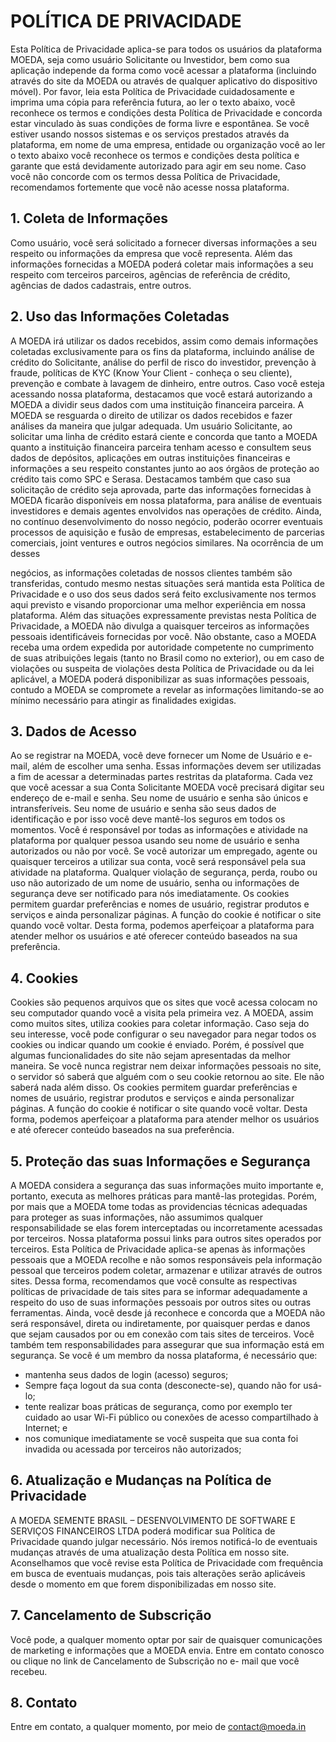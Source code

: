 # POLÍTICA DE PRIVACIDADE

Esta Política de Privacidade aplica-se para todos os usuários da plataforma MOEDA,
seja como usuário Solicitante ou Investidor, bem como sua aplicação independe da
forma como você acessar a plataforma (incluindo através do site da MOEDA ou
através de qualquer aplicativo do dispositivo móvel).
Por favor, leia esta Política de Privacidade cuidadosamente e imprima uma cópia
para referência futura, ao ler o texto abaixo, você reconhece os termos e condições
desta Política de Privacidade e concorda estar vinculado às suas condições de
forma livre e espontânea.
Se você estiver usando nossos sistemas e os serviços prestados através da
plataforma, em nome de uma empresa, entidade ou organização você ao ler o texto
abaixo você reconhece os termos e condições desta política e garante que está
devidamente autorizado para agir em seu nome.
Caso você não concorde com os termos dessa Política de Privacidade,
recomendamos fortemente que você não acesse nossa plataforma.

## 1. Coleta de Informações

Como usuário, você será solicitado a fornecer diversas informações a seu respeito
ou informações da empresa que você representa. Além das informações fornecidas
a MOEDA poderá coletar mais informações a seu respeito com terceiros parceiros,
agências de referência de crédito, agências de dados cadastrais, entre outros.

## 2. Uso das Informações Coletadas

A MOEDA irá utilizar os dados recebidos, assim como demais informações
coletadas exclusivamente para os fins da plataforma, incluindo análise de crédito do
Solicitante, análise do perfil de risco do investidor, prevenção à fraude, políticas de
KYC (Know Your Client - conheça o seu cliente), prevenção e combate à lavagem de
dinheiro, entre outros. Caso você esteja acessando nossa plataforma, destacamos
que você estará autorizando a MOEDA a dividir seus dados com uma instituição
financeira parceira.
A MOEDA se resguarda o direito de utilizar os dados recebidos e fazer análises da
maneira que julgar adequada.
Um usuário Solicitante, ao solicitar uma linha de crédito estará ciente e concorda
que tanto a MOEDA quanto a instituição financeira parceira tenham acesso e
consultem seus dados de depósitos, aplicações em outras instituições financeiras e
informações a seu respeito constantes junto ao aos órgãos de proteção ao crédito
tais como SPC e Serasa.
Destacamos também que caso sua solicitação de crédito seja aprovada, parte das
informações fornecidas à MOEDA ficarão disponíveis em nossa plataforma, para
análise de eventuais investidores e demais agentes envolvidos nas operações de
crédito.
Ainda, no contínuo desenvolvimento do nosso negócio, poderão ocorrer eventuais
processos de aquisição e fusão de empresas, estabelecimento de parcerias
comerciais, joint ventures e outros negócios similares. Na ocorrência de um desses

negócios, as informações coletadas de nossos clientes também são transferidas,
contudo mesmo nestas situações será mantida esta Política de Privacidade e o uso
dos seus dados será feito exclusivamente nos termos aqui previsto e visando
proporcionar uma melhor experiência em nossa plataforma.
Além das situações expressamente previstas nesta Política de Privacidade, a
MOEDA não divulga a quaisquer terceiros as informações pessoais identificáveis
fornecidas por você. Não obstante, caso a MOEDA receba uma ordem expedida por
autoridade competente no cumprimento de suas atribuições legais (tanto no Brasil
como no exterior), ou em caso de violações ou suspeita de violações desta Política
de Privacidade ou da lei aplicável, a MOEDA poderá disponibilizar as suas
informações pessoais, contudo a MOEDA se compromete a revelar as informações
limitando-se ao mínimo necessário para atingir as finalidades exigidas.

## 3. Dados de Acesso

Ao se registrar na MOEDA, você deve fornecer um Nome de Usuário e e-mail, além
de escolher uma senha. Essas informações devem ser utilizadas a fim de acessar a
determinadas partes restritas da plataforma. Cada vez que você acessar a sua
Conta Solicitante MOEDA você precisará digitar seu endereço de e-mail e senha.
Seu nome de usuário e senha são únicos e intransferíveis.
Seu nome de usuário e senha são seus dados de identificação e por isso você deve
mantê-los seguros em todos os momentos. Você é responsável por todas as
informações e atividade na plataforma por qualquer pessoa usando seu nome de
usuário e senha autorizados ou não por você. Se você autorizar um empregado,
agente ou quaisquer terceiros a utilizar sua conta, você será responsável pela sua
atividade na plataforma. Qualquer violação de segurança, perda, roubo ou uso não
autorizado de um nome de usuário, senha ou informações de segurança deve ser
notificado para nós imediatamente.
Os cookies permitem guardar preferências e nomes de usuário, registrar produtos e
serviços e ainda personalizar páginas. A função do cookie é notificar o site quando
você voltar. Desta forma, podemos aperfeiçoar a plataforma para atender melhor os
usuários e até oferecer conteúdo baseados na sua preferência.

## 4. Cookies

Cookies são pequenos arquivos que os sites que você acessa colocam no seu
computador quando você a visita pela primeira vez.
A MOEDA, assim como muitos sites, utiliza cookies para coletar informação. Caso
seja do seu interesse, você pode configurar o seu navegador para negar todos os
cookies ou indicar quando um cookie é enviado. Porém, é possível que algumas
funcionalidades do site não sejam apresentadas da melhor maneira. Se você nunca
registrar nem deixar informações pessoais no site, o servidor só saberá que alguém
com o seu cookie retornou ao site. Ele não saberá nada além disso.
Os cookies permitem guardar preferências e nomes de usuário, registrar produtos e
serviços e ainda personalizar páginas. A função do cookie é notificar o site quando
você voltar. Desta forma, podemos aperfeiçoar a plataforma para atender melhor os
usuários e até oferecer conteúdo baseados na sua preferência.

## 5. Proteção das suas Informações e Segurança

A MOEDA considera a segurança das suas informações muito importante e,
portanto, executa as melhores práticas para mantê-las protegidas. Porém, por mais
que a MOEDA tome todas as providencias técnicas adequadas para proteger as
suas informações, não assumimos qualquer responsabilidade se elas forem
interceptadas ou incorretamente acessadas por terceiros.
Nossa plataforma possui links para outros sites operados por terceiros. Esta Política
de Privacidade aplica-se apenas às informações pessoais que a MOEDA recolhe e
não somos responsáveis pela informação pessoal que terceiros podem coletar,
armazenar e utilizar através de outros sites.
Dessa forma, recomendamos que você consulte as respectivas políticas de
privacidade de tais sites para se informar adequadamente a respeito do uso de suas
informações pessoais por outros sites ou outras ferramentas. Ainda, você desde já
reconhece e concorda que a MOEDA não será responsável, direta ou indiretamente,
por quaisquer perdas e danos que sejam causados por ou em conexão com tais
sites de terceiros.
Você também tem responsabilidades para assegurar que sua informação está em
segurança. Se você é um membro da nossa plataforma, é necessário que:

- mantenha seus dados de login (acesso) seguros;
- Sempre faça logout da sua conta (desconecte-se), quando não for usá-lo;
- tente realizar boas práticas de segurança, como por exemplo ter cuidado ao usar
  Wi-Fi público ou conexões de acesso compartilhado à Internet; e
- nos comunique imediatamente se você suspeita que sua conta foi invadida ou
  acessada por terceiros não autorizados;

## 6. Atualização e Mudanças na Política de Privacidade

A MOEDA SEMENTE BRASIL – DESENVOLVIMENTO DE SOFTWARE E
SERVIÇOS FINANCEIROS LTDA poderá modificar sua Política de Privacidade
quando julgar necessário. Nós iremos notificá-lo de eventuais mudanças através de
uma atualização desta Política em nosso site. Aconselhamos que você revise esta
Política de Privacidade com frequência em busca de eventuais mudanças, pois tais
alterações serão aplicáveis desde o momento em que forem disponibilizadas em
nosso site.

## 7. Cancelamento de Subscrição

Você pode, a qualquer momento optar por sair de quaisquer comunicações de
marketing e informações que a MOEDA envia.
Entre em contato conosco ou clique no link de Cancelamento de Subscrição no e-
mail que você recebeu.

## 8. Contato

Entre em contato, a qualquer momento, por meio de contact@moeda.in
